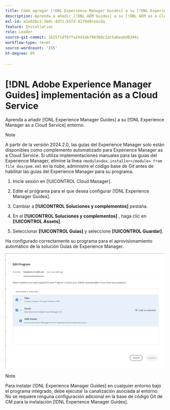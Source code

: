 ```yaml
---
title: Cómo agregar [!DNL Experience Manager Guides] a su [!DNL Experience Manager as a Cloud Service] entorno
description: Aprenda a añadir [!DNL AEM Guides] a su [!DNL AEM as a Cloud Service] entorno
exl-id: a1e020c2-360c-4d71-b5fd-8179d9ceacda
feature: Installation
role: Leader
source-git-commit: 1b25f1df67fa2442ab79830dc2ac5a6eabd0394c
workflow-type: tm+mt
source-wordcount: '155'
ht-degree: 0%

---
```


# [!DNL Adobe Experience Manager Guides] implementación as a Cloud Service

Aprenda a añadir [!DNL Experience Manager Guides] a su [!DNL Experience Manager as a Cloud Service] entorno.


>[!NOTE]
>
> A partir de la versión 2024.2.0, las guías del Experience Manager solo están disponibles como complemento automatizado para Experience Manager as a Cloud Service. Si utiliza implementaciones manuales para las guías del Experience Manager, elimine la línea `<module>dox.installer</module> from file dox/pom.xml` en la nube, administre el código base de Git antes de habilitar las guías del Experience Manager para su programa.

1. Inicie sesión en [!UICONTROL Cloud Manager].

1. Edite el programa para el que desea configurar [!DNL Experience Manager Guides].

1. Cambiar a **[!UICONTROL Soluciones y complementos]** pestaña.

1. En el **[!UICONTROL Soluciones y complementos]** , haga clic en **[!UICONTROL Assets]**.

1. Seleccionar **[!UICONTROL Guías]** y seleccione **[!UICONTROL Guardar]**.

Ha configurado correctamente su programa para el aprovisionamiento automático de la solución Guías de Experience Manager.

![Configuración de la solución Guías del Experience Manager](assets/addon-configuration.png)

>[!NOTE]
>
>Para instalar [!DNL Experience Manager Guides] en cualquier entorno bajo el programa integrado, debe ejecutar la canalización asociada al entorno. No se requiere ninguna configuración adicional en la base de código Git de CM para la instalación [!DNL Experience Manager Guides].
